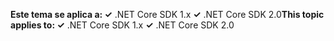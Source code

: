 <span data-ttu-id="dd5c6-101">**Este tema se aplica a: ✓** .NET Core SDK 1.x **✓** .NET Core SDK 2.0</span><span class="sxs-lookup"><span data-stu-id="dd5c6-101">**This topic applies to: ✓** .NET Core SDK 1.x **✓** .NET Core SDK 2.0</span></span>
